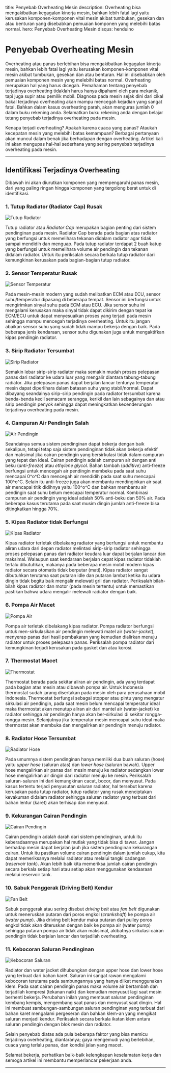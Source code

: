 title: Penyebab Overheating Mesin
description: Overheating bisa mengakibatkan kegagalan kinerja mesin, bahkan lebih fatal lagi yaitu kerusakan komponen-komponen vital mesin akibat tumbukan, gesekan dan atau benturan yang disebabkan pemuaian komponen yang melebihi batas normal.
hero: Penyebab Overheating Mesin
disqus: henduino

# Penyebab Overheating Mesin

Overheating atau panas berlebihan bisa mengakibatkan kegagalan kinerja mesin, bahkan lebih fatal lagi yaitu kerusakan komponen-komponen vital mesin akibat tumbukan, gesekan dan atau benturan. Hal ini disebabkan oleh pemuaian komponen mesin yang melebihi batas normal. Overheating merupakan hal yang harus dicegah. Pemahaman tentang penyebab terjadinya overheating tidaklah harus hanya dipahami oleh para mekanik, tapi juga supir atau pemilik mobil. Diagnosa pada mesin sejak dini dari cikal bakal terjadinya overheating akan mampu mencegah kejadian yang sangat fatal. Bahkan dalam kasus overheating parah, akan menguras jumlah 0 dalam buku rekening anda. Selamatkan buku rekening anda dengan belajar tetang penyebab terjadinya overheating pada mesin.

Kenapa terjadi overheating? Apakah karena cuaca yang panas? Ataukah kecepatan mesin yang melebihi batas kemampuan? Berbagai pertanyaan akan muncul dalam benak jika berhadapan dengan overheating. Artikel kali ini akan mengupas hal-hal sederhana yang sering penyebab terjadinya overheating pada mesin.

***

## Identifikasi Terjadinya Overheating

Dibawah ini akan diurutkan komponen yang mempengaruhi panas mesin, dari yang paling ringan hingga komponen yang tergolong berat untuk di identifikasi.

### 1. Tutup Radiator (Radiator Cap) Rusak

![Tutup Radiator](./images/engine_overheating_01.jpg)

Tutup radiator atau *Radiator Cap* merupakan bagian penting dari sistem pendinginan pada mesin. Radiator Cap berada pada bagian atas radiator yang berfungsi untuk memelihara tekanan didalam radiator agar tidak sampai mendidih dan menguap. Pada tutup radiator terdapat 2 buah katup yang berfungsi untuk memelihara volume air pendingin dan tekanan didalam radiator. Untuk itu periksalah secara berkala tutup radiator dari kemungkinan kerusakan pada bagian-bagian tutup radiator.

### 2. Sensor Temperatur Rusak

![Sensor Temperatur](./images/engine_overheating_02.jpg)

Pada mesin-mesin modern yang sudah melibatkan ECM atau ECU, sensor suhu/temperatur dipasang di beberapa tempat. Sensor ini berfungsi untuk mengirimkan sinyal suhu pada ECM atau ECU. Jika sensor suhu ini mengalami kerusakan maka sinyal tidak dapat dikirim dengan tepat ke ECM/ECU untuk dapat menyesuaikan proses yang terjadi pada mesin sehingga mampu mencegah terjadinya overheating. Untuk itu jangan abaikan sensor suhu yang sudah tidak mampu bekerja dengan baik. Pada beberapa jenis kendaraan, sensor suhu digunakan juga untuk mengaktifkan kipas pendingin radiator.

### 3. Sirip Radiator Tersumbat

![Sirip Radiator](./images/engine_overheating_03.jpg)

Semakin lebar sirip-sirip radiator maka semakin mudah proses pelepasan panas dari radiator ke udara luar yang mengalir diantara tabung-tabung radiator. Jika pelepasan panas dapat berjalan lancar tentunya temperatur mesin dapat diperlihara dalam batasan suhu yang stabil/normal. Dapat dibayang seandainya sirip-sirip pendingin pada radiator tersumbat karena benda-benda kecil semacam serangga, kerikil dan lain sebagainya dan atau sirip pendingin penyok sehingga dapat meningkatkan kecenderungan terjadinya overheating pada mesin.

### 4. Campuran Air Pendingin Salah

![Air Pendingin](./images/engine_overheating_04.jpg)

Seandainya semua sistem pendinginan dapat bekerja dengan baik sekalipun, tetapi tetap saja sistem pendinginan tidak akan bekerja efektif dan maksimal jika cairan pendingin yang bersirkulasi tidak dalam campuran yang tepat dan ideal. Cairan pendingin adalah campuran air dengan anti beku (*anti-freeze*) atau *ethylene glycol*. Bahan tambah (*additive*) anti-freeze berfungsi untuk mencegah air pendingin membeku pada saat suhu mencapai 0^o^C dan mencegah air mendidih pada saat suhu mencapai 100^o^C. Selain itu anti-freeze juga akan membantu mendinginkan air saat air mencapai titik didihnya yaitu 100^o^C dan bahkan membantu air pendingin saat suhu belum mencapai temperatur normal. Kombinasi campuran air pendingin yang ideal adalah 50% anti-beku dan 50% air. Pada beberapa kasus terutama pada saat musim dingin jumlah anti-freeze bisa ditingkatkan hingga 70%.

### 5. Kipas Radiator tidak Berfungsi

![Kipas Radiator](./images/engine_overheating_05.jpg)

Kipas radiator terletak dibelakang radiator yang berfungsi untuk membantu aliran udara dari depan radiator melintasi sirip-sirip radiator sehingga proses pelepasan panas dari radiator keudara luar dapat berjalan lancar dan maksimal. Walaupun saat kendaraan berjalan cepat kipas radiator tidaklah terlalu dibutuhkan, makanya pada beberapa mesin mobil modern kipas radiator secara otomatis tidak berputar (mati). Kipas radiator sangat dibutuhkan terutama saat putaran idle dan putaran lambat ketika itu udara dingin tidak begitu baik mengalir melewati gril dan radiator.
Periksalah bilah-bilah kipas radiator dan motor (pada mesin tertentu) untuk memastikan pastikan bahwa udara mengalir melewati radiator dengan baik.

### 6. Pompa Air Macet

![Pompa Air](./images/engine_overheating_06.jpg)

Pompa air terletak dibelakang kipas radiator. Pompa radiator berfungsi untuk men-sirkulasikan air pendingin melewati matel air (*water-jacket*), menyerap panas dari hasil pembakaran yang kemudian dialirkan menuju radiator untuk proses pelepasan panas. Periksalah pompa radiator dari kemungkinan terjadi kerusakan pada gasket dan atau korosi.

### 7. Thermostat Macet

![Thermostat](./images/engine_overheating_07.jpg)

Thermostat berada pada sekitar aliran air pendingin, ada yang terdapat pada bagian atas mesin atau dibawah pompa air. Untuk Indonesia thermostat sudah jarang disertakan pada mesin oleh para perusahaan mobil Indonesia. Thermostat berfungsi sebagai stopper atau pintu yang mengatur sirkulasi air pendingin, pada saat mesin belum mencapai temperatur ideal maka thermostat akan menutup aliran air dari mantel air (water-jacket) ke radiator sehingga air pendingin hanya akan ber-sirkulasi di sekitar rongga-rongga mesin. Selanjutnya jika temperatur mesin mencapai suhu ideal maka thermostat akan membuka dan mengalirkan air pendingin menuju  radiator.

### 8. Radiator Hose Tersumbat

![Radiator Hose](./images/engine_overheating_08.jpg)

Pada umumnya sistem pendinginan hanya memiliki dua buah saluran (hose) yaitu *upper hose* (saluran atas) dan *lower hose* (saluran bawah). Upper hose mengalirkan air panas dari mesin menuju ke radiator sedangkan lower hose mengalirkan air dingin dari radiator menuju ke mesin. Periksalah saluran-saluran ini dari kemungkinan cacat, bocor, dan menyusut. Pada kasus tertentu terjadi penyusutan saluran radiator, hal tersebut karena kerusakan pada tutup radiator, tutup radiator yang rusak menciptakan kevakuman didalam radiator sehingga saluran radiator yang terbuat dari bahan lentur (karet) akan terhisap dan menyusut.

### 9. Kekurangan Cairan Pendingin

![Cairan Pendingin](./images/engine_overheating_09.jpg)

Cairan pendingin adalah darah dari sistem pendinginan, untuk itu keberadaannya merupakan hal mutlak yang tidak bisa di tawar. Jangan berhadap mesin dapat berjalan jauh jika sistem pendinginan kekurangan cairan. Untuk itu pastikan volume cairan pendingin dalam jumlah cukup, kita dapat memeriksanya melalui radiator atau melalui tangki cadangan (*reservoir tank*). Akan lebih baik kita memeriksa jumlah cairan pendingin secara berkala setiap hari atau setiap akan menggunakan kendaaraan melalui reservoir tank.

### 10. Sabuk Penggerak (Driving Belt) Kendur

![Fan Belt](./images/engine_overheating_10.jpg)

Sabuk penggerak atau sering disebut *driving belt* atau *fan belt* digunakan untuk meneruskan putaran dari poros engkol (*crankshaft*) ke pompa air (*water pump*). Jika driving belt kendur maka putaran dari pulley poros engkol tidak akan diteruskan dengan baik ke pompa air (water pump) sehingga putaran pompa air tidak akan maksimal, akibatnya sirkulasi cairan pendingin tidak berjalan lancar dan terjadilah overheating.

### 11. Kebocoran Saluran Pendinginan

![Kebocoran Saluran](./images/engine_overheating_11.jpg)

Radiator dan water jacket dihubungkan dengan upper hose dan lower hose yang terbuat dari bahan karet. Saluran ini sangat rawan mengalami kebocoran terutama pada sambungannya yang hanya diikat menggunakan klem. Pada saat cairan pendingin panas maka volume air bertambah dan terjadilah kompresi (tekanan naik) dan kemudian menyusut lagi saat mesin berhenti bekerja. Perubahan inilah yang membuat saluran pendinginan kembang kempis, mengembang saat panas dan menyusut saat dingin. Hal ini membuat sambungan-sambungan saluran pendinginan yang terbuat dari bahan karet mengalami pergeseran dan bahkan klem-an yang mengikat saluran menjadi kendur. Periksalah secara berkala ikatan klem antara saluran pendingin dengan blok mesin dan radiator.

Selain penyebab diatas ada pula beberapa faktor yang bisa memicu terjadinya overheating, diantaranya; gaya mengemudi yang berlebihan, cuaca yang terlalu panas, dan kondisi jalan yang macet.

Selamat bekerja, perhatikan baik-baik kelengkapan keselamatan kerja dan semoga artikel ini membantu memperlancar pekerjaan anda.

***